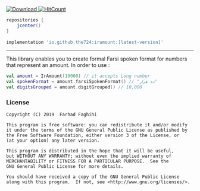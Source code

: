 [ ![Download](https://api.bintray.com/packages/farhad/maven/iramount/images/download.svg) ](https://bintray.com/farhad/maven/iramount/_latestVersion) [![HitCount](http://hits.dwyl.io/the724/iramount.svg)](http://hits.dwyl.io/the724/iramount)

```groovy
repositories {
	jcenter()
}
	
implementation 'io.github.the724:iramount:[latest-version]'
```
---

This library enables you to create formal Farsi spoken format for numbers that represent an amount. In order to use :

```kotlin
val amount = IrAmount(10000) // it accepts Long number
val spokenFormat = amount.farsiSpokenFormat() // "ده هزار"
val digitsGrouped = amount.digitGrouped() // 10,000

```

### License

    Copyright (C) 2019  Farhad Faghihi

    This program is free software: you can redistribute it and/or modify
    it under the terms of the GNU General Public License as published by
    the Free Software Foundation, either version 3 of the License, or
    (at your option) any later version.

    This program is distributed in the hope that it will be useful,
    but WITHOUT ANY WARRANTY; without even the implied warranty of
    MERCHANTABILITY or FITNESS FOR A PARTICULAR PURPOSE.  See the
    GNU General Public License for more details.

    You should have received a copy of the GNU General Public License
    along with this program.  If not, see <http://www.gnu.org/licenses/>.
